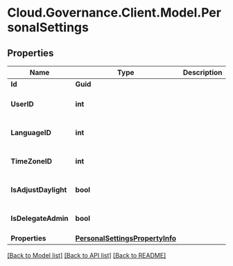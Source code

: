 # Cloud.Governance.Client.Model.PersonalSettings
## Properties

Name | Type | Description | Notes
------------ | ------------- | ------------- | -------------
**Id** | **Guid** |  | [optional] 
**UserID** | **int** |  | [optional] [default to 0]
**LanguageID** | **int** |  | [optional] [default to 0]
**TimeZoneID** | **int** |  | [optional] [default to 0]
**IsAdjustDaylight** | **bool** |  | [optional] [default to false]
**IsDelegateAdmin** | **bool** |  | [optional] [default to false]
**Properties** | [**PersonalSettingsPropertyInfo**](PersonalSettingsPropertyInfo.md) |  | [optional] 

[[Back to Model list]](../README.md#documentation-for-models) [[Back to API list]](../README.md#documentation-for-api-endpoints) [[Back to README]](../README.md)

